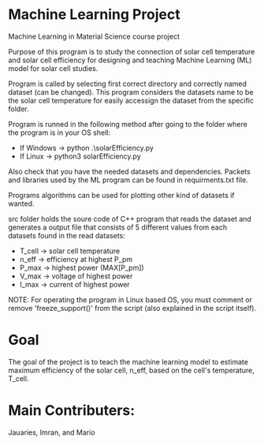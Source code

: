 # Machine Learning Project
Machine Learning in Material Science course project

Purpose of this program is to study the connection of solar cell temperature and solar cell efficiency for designing and teaching Machine Learning (ML) model for solar cell studies.

Program is called by selecting first correct directory and correctly named dataset (can be changed). This program considers the datasets name to be the solar cell temperature for easily accessign the dataset from the specific folder.

Program is runned in the following method after going to the folder where the program is in your OS shell:
 - If Windows -> python .\solarEfficiency.py
 - If Linux -> python3 solarEfficiency.py

Also check that you have the needed datasets and dependencies. Packets and libraries used by the ML program can be found in requirments.txt file.

Programs algorithms can be used for plotting other kind of datasets if wanted.

src folder holds the soure code of C++ program that reads the dataset and generates a output file that consists of 5 different values from each datasets found in the read datasets:
 - T_cell -> solar cell temperature
 - n_eff -> efficiency at highest P_pm
 - P_max -> highest power (MAX[P_pm])
 - V_max -> voltage of highest power
 - I_max -> current of highest power

NOTE: For operating the program in Linux based OS, you must comment or remove 'freeze_support()' from the script (also explained in the script itself).


# Goal
The goal of the project is to teach the machine learning model to estimate maximum efficiency of the solar cell, n_eff, based on the cell's temperature, T_cell.

# Main Contributers:
Jauaries, Imran, and Mario
